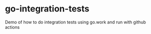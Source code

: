 # go-integration-tests
Demo of how to do integration tests using go.work and run with github actions
